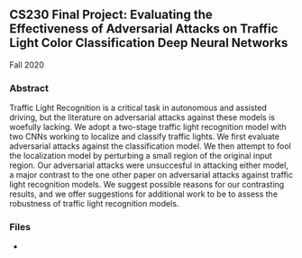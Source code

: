 ## CS230 Final Project: Evaluating the Effectiveness of Adversarial Attacks on Traffic Light Color Classification Deep Neural Networks
Fall 2020

### Abstract
Traffic Light Recognition is a critical task in autonomous and assisted driving, but the literature on adversarial attacks against these models is woefully lacking. We adopt a two-stage traffic light recognition model with two CNNs working to localize and classify traffic lights. We first evaluate adversarial attacks against the classification model. We then attempt to fool the localization model by perturbing a small region of the original input region. Our adversarial attacks were unsuccesful in attacking either model, a major contrast to the one other paper on adversarial attacks against traffic light recognition models. We suggest possible reasons for our contrasting results, and we offer suggestions for additional work to be to assess the robustness of traffic light recognition models.

### Files
- 
